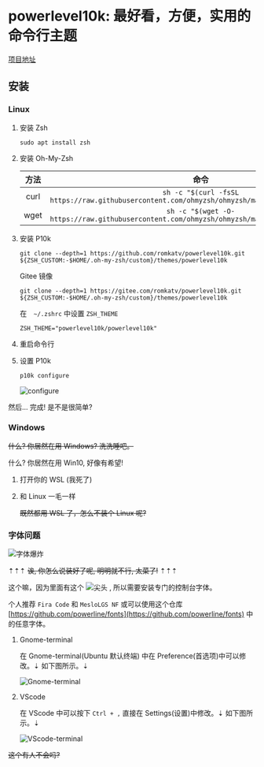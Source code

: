 # powerlevel10k: 最好看，方便，实用的命令行主题

[项目地址](https://github.com/romkatv/powerlevel10k)

## 安装

### Linux

1. 安装 Zsh

    ```shell
    sudo apt install zsh
    ```

2. 安装 Oh-My-Zsh

    | 方法  |                                               命令                                                |
    | :---: | :-----------------------------------------------------------------------------------------------: |
    | curl  | `sh -c "$(curl -fsSL https://raw.githubusercontent.com/ohmyzsh/ohmyzsh/master/tools/install.sh)"` |
    | wget  |  `sh -c "$(wget -O- https://raw.githubusercontent.com/ohmyzsh/ohmyzsh/master/tools/install.sh)"`  |

3. 安装 P10k

    ```shell
    git clone --depth=1 https://github.com/romkatv/powerlevel10k.git ${ZSH_CUSTOM:-$HOME/.oh-my-zsh/custom}/themes/powerlevel10k
    ```

    Gitee 镜像

    ```shell
    git clone --depth=1 https://gitee.com/romkatv/powerlevel10k.git ${ZSH_CUSTOM:-$HOME/.oh-my-zsh/custom}/themes/powerlevel10k
    ```

    在　`~/.zshrc` 中设置 `ZSH_THEME`

    ```shell
    ZSH_THEME="powerlevel10k/powerlevel10k"
    ```

4. 重启命令行

5. 设置 P10k

    ```bash
    p10k configure
    ```

    ![configure](https://s1.ax1x.com/2020/10/07/0dWc1s.gif)

然后... 完成! 是不是很简单?

### Windows

~~什么? 你居然在用 Windows? 洗洗睡吧。~~

什么? 你居然在用 Win10, 好像有希望!

1. 打开你的 WSL (我死了)

2. 和 Linux 一毛一样

    ~~既然都用 WSL 了，怎么不装个 Linux 呢?~~

### 字体问题

![字体爆炸](https://s1.ax1x.com/2020/10/07/0d2t4H.png)

⇡⇡⇡ ~~诶, 你怎么说装好了呢, 明明就不行, 太菜了!~~ ⇡⇡⇡

这个嘛，因为里面有这个
![尖头](https://s1.ax1x.com/2020/10/07/0d2R8s.png)
, 所以需要安装专门的控制台字体。

个人推荐 `Fira Code` 和 `MesloLGS NF` 或可以使用这个仓库 [https://github.com/powerline/fonts](https://github.com/powerline/fonts) 中的任意字体。

1. Gnome-terminal

    在 Gnome-terminal(Ubuntu 默认终端) 中在 Preference(首选项)中可以修改。⇣ 如下图所示。⇣

    ![Gnome-terminal](https://s1.ax1x.com/2020/10/07/0dReqf.png)

2. VScode

    在 VScode 中可以按下 `Ctrl + ,` 直接在 Settings(设置)中修改。⇣ 如下图所示。⇣

    ![VScode-terminal](https://s1.ax1x.com/2020/10/07/0dRUdU.png)

~~这个有人不会吗?~~
